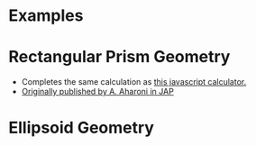 # Examples #

# Rectangular Prism Geometry #

  - Completes the same calculation as [this javascript calculator.][1]
  - [Originally published by A. Aharoni in JAP][2]



 [1]: http://www.magpar.net/static/magpar/doc/html/demagcalc.html
 [2]: http://scitation.aip.org/content/aip/journal/jap/83/6/10.1063/1.367113

# Ellipsoid Geometry #
